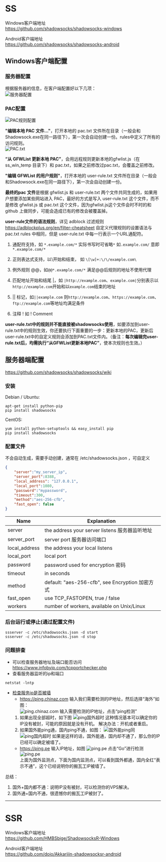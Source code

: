 # SS
Windows客户端地址  
https://github.com/shadowsocks/shadowsocks-windows

Android客户端地址  
https://github.com/shadowsocks/shadowsocks-android

## Windows客户端配置

### 服务器配置
根据服务器的信息，在客户端配置好以下几项：  
![服务器配置](images/ss_server_config.png)  

### PAC配置
![PAC规则配置](images/pac_rule_config.png)  

**"编辑本地 PAC 文件..."**，打开本地的 pac.txt 文件所在目录（一般会和Shadowsock.exe在同一路径下），第一次会自动创建一份。rules中定义了所有的访问规则。  
![PAC.txt](images/pac_text.png)

**“从 GFWList 更新本地 PAC”**，会用远程规则更新本地的gfwlist.js（在 ss_win_temp 目录下）和 pac.txt，如果之前修改过pac.txt，会覆盖之前修改。

**"编辑 GFWList 的用户规则"**，打开本地的 user-rule.txt 文件所在目录（一般会和Shadowsock.exe在同一路径下），第一次会自动创建一份。

**最终的pac 文件**是根据 gfwlist.js 和 user-rule.txt 两个文件共同生成的，如果用户想要添加某些网站进入 PAC，最好的方式是写入 user-rule.txt 这个文件，而不是修改 gfwlist.js 或 pac.txt 这个文件，因为gfwlist.js这个文件会时不时的和 github 上做同步，可能会造成已有的修改会被覆盖掉。

**user-rule文件的语法规则**，详见 adblock 过滤规则 <https://adblockplus.org/en/filter-cheatsheet>
自定义代理规则的设置语法与pac.txt rules 中相同，但是 user-rule.txt 中每一行表示一个URL通配符。
1. 通配符支持，如 `*.example.com/*` 实际书写时可省略`*` 如`.example.com/` 意即`*.example.com/*`

2. 正则表达式支持，以\开始和结束， 如 `\[\w]+:\/\/example.com\`

3. 例外规则 @@，如`@@*.example.com/*` 满足@@后规则的地址不使用代理

4. 匹配地址开始和结尾 |，如 `|http://example.com`、`example.com|`分别表示以`http://example.com`开始和以`example.com`结束的地址

5. || 标记，如`||example.com` 则`http://example.com`、`https://example.com`、`ftp://example.com`等地址均满足条件

6. 注释 ! 如 ! Comment

**user-rule.txt中的规则并不能直接被shadowsocks使用**，如要添加到user-rule.txt中的规则生效，你还要执行下面重要的一步：更新本地的PAC，更新后user-rule.txt中的自定义规则会添加到PAC.txt文件内。（备注：**每次编辑完user-rule.txt后，均需执行“从GFWList更新本地PAC”**，使本次规则也生效。）

## 服务器端配置

https://github.com/shadowsocks/shadowsocks/wiki

### 安装

Debian / Ubuntu:
```shell
apt-get install python-pip
pip install shadowsocks
```
CentOS:
```shell
yum install python-setuptools && easy_install pip
pip install shadowsocks
```

### 配置文件
不会自动生成，需要手动创建，通常在 /etc/shadowsocks.json ，可自定义
```json
{
	"server":"my_server_ip",
	"server_port":8388,
	"local_address": "127.0.0.1",
	"local_port":1080,
	"password":"mypassword",
	"timeout":300,
	"method":"aes-256-cfb",
	"fast_open": false
}
```
| Name |  Explanation |
| --- | --- |
| server |  the address your server listens 服务器监听地址 |
| server_port | server port 服务器访问端口 |
| local_address | the address your local listens |
| local_port | local port |
| password | password used for encryption 密码 |
| timeout | in seconds |
| method | default: "aes-256-cfb", see Encryption  加密方式 |
| fast_open | use TCP_FASTOPEN, true / false |
| workers | number of workers, available on Unix/Linux |

### 后台运行或停止(通过配置文件)
```shell
ssserver -c /etc/shadowsocks.json -d start
ssserver -c /etc/shadowsocks.json -d stop
```
### 问题排查
- 可以检查服务器地址及端口能否访问  
https://www.infobyip.com/tcpportchecker.php
- 查看服务器监听的ip和端口  
```shell
netstat -lntp
```
- [检查服务ip是否被墙](https://www.banwago.com/1265.html)
	* https://ping.chinaz.com
	输入我们需要检测的IP地址，然后选择“海外”如图：  
	![ping.chinaz.com](images/chinaz.png)
	输入需要检测的IP地址，点击“ping检测”
	1. 如果出现全部超时，如下图
	![ping国外超时](images/ping_abroad_timeout.png)
	这种情况基本可以确定你的IP没有被封，可能的原因就是没有开机。
	解决办法：开机或者重启。
	2. 如果国外能ping通，国内ping不通，如图：
	![国外能ping同](images/ping_abroad_succ.png)
	![ping国内超时](images/ping_inland_timeout.png)
	如果是这样的话，国外能通，国内却不通了，那么你的IP已经可以确定被墙了。
	* https://ping.pe
	输入IP地址，如图
	![ping.pe](images/pe.png)
	点击“Go”进行检测
	![ping.pe](images/pe_result.png)  
	上面为国外监测点，下面为国内监测点，可以看到国外都通，国内全红“表示不通”，这个已经说明你的搬瓦工IP被墙了。

总结：
1. 国外+国内都不通：说明IP没有被封，可以检测你的VPS解决。
2. 国外通+国内不通，很遗憾你的搬瓦工IP被封了。

----

# SSR

Windows客户端地址  
<https://github.com/HMBSbige/ShadowsocksR-Windows>

Android客户端地址  
<https://github.com/doio/Akkariiin-shadowsocksr-android>


